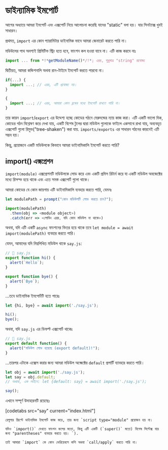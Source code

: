 # ডাইন্যামিক ইমপোর্ট

আগের অধ্যায়ে আমরা ইমপোর্ট এবং এক্সপোর্ট নিয়ে আলোচনা করেছি যাদের "static" বলা হয়। যার সিনট্যাক্স খুবই সাধারন। 

প্রথমত, `import` এর কোন প্যারামিটার ডাইনামিক ভাবে আমরা জেনারেট করতে পারি না। 

মডিউলের পাথ অবশ্যই প্রিমিটিভ স্ট্রিং হতে হবে, ফাংশন কল হওয়া যাবে না। এটি কাজ করবে নাঃ 

```js
import ... from *!*getModuleName()*/!*; এরর, শুধুমাত্র "string" প্রযোজ্য
```

দ্বিতীয়ত, আমরা কন্ডিশনালি অথবা রান-টাইমে ইমপোর্ট করতে পারবো না।

```js
if(...) {
  import ...; // এরর, এটি প্রযোজ্য নয়।
}

{
  import ...; // এরর, আমারা কোন ব্লকের মধ্যে ইমপোর্ট রাখতে পারি না। 
}
```

তার কারন `import`/`export` এর উদ্দেশ্য হচ্ছে কোডের গঠনে মেরুদন্ডের ন্যায় কাজ করা। এটি একটি ভালো দিক, কোডের গঠন বিশ্লেষণ করে দেখা যায়, একটি বিশেষ টুলের দ্বারা মডিউল গুলোকে ফাইলে একসাথে রাখা যায়, অব্যবহৃত এক্সপোর্ট গুলো রিমুভ("tree-shaken") করা যায়. `imports/exports` এর সাধারন গঠনের কারনেই এটি সম্ভব হয়।

কিন্তু, প্রয়োজনে একটি মডিউলকে কিভাবে আমরা ডাইনামিকালি ইমপোর্ট করতে পারি? 

## import() এক্সপ্রেশন 

`import(module)` এক্সপ্রেশনটি মডিউলকে লোড করে এবং একটি প্রমিস রিটার্ন করে যা একটি মডিউল অবজেক্টের মধ্যে রিসল্ভ হয়ে থাকে এবং এতে সমস্ত এক্সপোর্ট গুলো থাকে। 

আমরা কোডের যে কোন জায়গায় এটি ডাইনামিকালি ব্যবহার করতে পারি, যেমনঃ 

```js
let modulePath = prompt("কোন মডিউলটি লোড করতে চান?");

import(modulePath)
  .then(obj => <module object>)
  .catch(err => <লোডিং এরর, যদি কোন মডিউল না থাকে>)
```

অথবা, যদি এটি একটি `async` ফাংশনের ভিতর হয়ে থাকে তবে  `let module = await import(modulePath)` ব্যবহার করতে পারি। 

যেমন, আমাদের যদি নিম্নলিখিত মডিউল থাকে `say.js`: 

```js
// 📁 say.js
export function hi() {
  alert(`Hello`);
}

export function bye() {
  alert(`Bye`);
}
```

...তবে ডাইনামিক ইমপোর্টটি হতে পারেঃ 

```js
let {hi, bye} = await import('./say.js');

hi();
bye();
```

অথবা, যদি `say.js` এর ডিফল্ট এক্সপোর্ট থাকেঃ 

```js
// 📁 say.js
export default function() {
  alert("মডিউল লোড হয়েছে (export default)!");
}
```

...তারপর এটাকে এক্সেস করার জন্য আমরা মডিউল অব্জেক্টের `default` প্রপার্টি ব্যাবহার করতে পারি। 

```js
let obj = await import('./say.js');
let say = obj.default;
// অথাবা, এক লাইনে: let {default: say} = await import('./say.js');

say();
```

এখানে সম্পূর্ণ উদাহারনটি রয়েছেঃ

[codetabs src="say" current="index.html"]

```smart
রেগুলার স্ক্রিপ্টে ডাইনামিক ইমপোর্ট কাজ করে, তার জন্য `script type="module" প্রয়োজন হয় না।
```

```smart
যদিও `import()` দেখতে ফাংশন কলের মতো, কিন্তু এটি একটি (`super()` মতো) বিশেষ সিন্টেক্স যার জন্য "parentheses" ব্যবহার করতে হয়। `).

তাই আমারা `import` কে কোন ভেরিয়েবলে কপি অথবা `call/apply` করতে পারি না।
```
